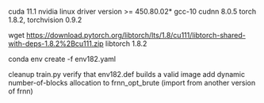 cuda 11.1
nvidia linux driver version >= 450.80.02*
gcc-10
cudnn 8.0.5
torch 1.8.2, torchvision 0.9.2

wget https://download.pytorch.org/libtorch/lts/1.8/cu111/libtorch-shared-with-deps-1.8.2%2Bcu111.zip
libtorch 1.8.2


conda env create -f env182.yaml

cleanup train.py
verify that env182.def builds a valid image
add dynamic number-of-blocks allocation to frnn_opt_brute (import from another version of frnn)
